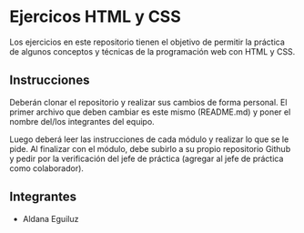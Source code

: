 # Ejercicos HTML y CSS

Los ejercicios en este repositorio tienen el objetivo de permitir la práctica de algunos conceptos y técnicas de la programación web con HTML
y CSS.

## Instrucciones

Deberán clonar el repositorio y realizar sus cambios de forma personal. El primer archivo que deben cambiar es este mismo (README.md) y poner el nombre del/los integrantes del equipo. 

Luego deberá leer las instrucciones de cada módulo y realizar lo que se le pide. Al finalizar con el módulo, debe subirlo a su propio repositorio Github y pedir por la verificación del jefe de práctica (agregar al jefe de práctica como colaborador).

## Integrantes

- Aldana Eguiluz 
